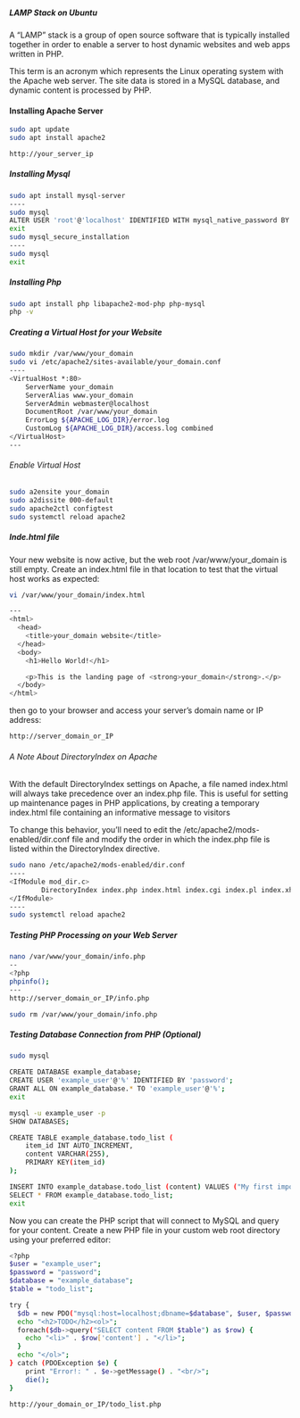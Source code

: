 

##### LAMP Stack on Ubuntu

A “LAMP” stack is a group of open source software that is typically installed together in order to enable a server to host dynamic websites and web apps written in PHP.

 This term is an acronym which represents the Linux operating system with the Apache web server. The site data is stored in a MySQL database, and dynamic content is processed by PHP.

#### Installing Apache Server

``````sh
sudo apt update
sudo apt install apache2

http://your_server_ip

``````

##### Installing Mysql
``````sh
sudo apt install mysql-server
----
sudo mysql
ALTER USER 'root'@'localhost' IDENTIFIED WITH mysql_native_password BY 'password';
exit
sudo mysql_secure_installation
----
sudo mysql
exit

``````
##### Installing Php

``````sh
sudo apt install php libapache2-mod-php php-mysql
php -v

``````

##### Creating a Virtual Host for your Website
``````sh
sudo mkdir /var/www/your_domain
sudo vi /etc/apache2/sites-available/your_domain.conf
----
<VirtualHost *:80>
    ServerName your_domain
    ServerAlias www.your_domain 
    ServerAdmin webmaster@localhost
    DocumentRoot /var/www/your_domain
    ErrorLog ${APACHE_LOG_DIR}/error.log
    CustomLog ${APACHE_LOG_DIR}/access.log combined
</VirtualHost>
---

``````
###### Enable Virtual Host

``````sh
sudo a2ensite your_domain
sudo a2dissite 000-default
sudo apache2ctl configtest
sudo systemctl reload apache2


``````
##### Inde.html file
Your new website is now active, but the web root /var/www/your_domain is still empty. Create an index.html file in that location to test that the virtual host works as expected:

``````sh
vi /var/www/your_domain/index.html

---
<html>
  <head>
    <title>your_domain website</title>
  </head>
  <body>
    <h1>Hello World!</h1>

    <p>This is the landing page of <strong>your_domain</strong>.</p>
  </body>
</html>

``````
then go to your browser and access your server’s domain name or IP address:
``````sh
http://server_domain_or_IP

``````

###### A Note About DirectoryIndex on Apache

With the default DirectoryIndex settings on Apache, a file named index.html will always take precedence over an index.php file. This is useful for setting up maintenance pages in PHP applications, by creating a temporary index.html file containing an informative message to visitors

To change this behavior, you’ll need to edit the /etc/apache2/mods-enabled/dir.conf file and modify the order in which the index.php file is listed within the DirectoryIndex directive.

``````sh
sudo nano /etc/apache2/mods-enabled/dir.conf
----
<IfModule mod_dir.c>
        DirectoryIndex index.php index.html index.cgi index.pl index.xhtml index.htm
</IfModule>
----
sudo systemctl reload apache2

``````
##### Testing PHP Processing on your Web Server

``````sh
nano /var/www/your_domain/info.php
--
<?php
phpinfo();
---
http://server_domain_or_IP/info.php

sudo rm /var/www/your_domain/info.php

``````

##### Testing Database Connection from PHP (Optional)
``````sh
sudo mysql

CREATE DATABASE example_database;
CREATE USER 'example_user'@'%' IDENTIFIED BY 'password';
GRANT ALL ON example_database.* TO 'example_user'@'%';
exit

mysql -u example_user -p
SHOW DATABASES;

``````
``````sh
CREATE TABLE example_database.todo_list (
	item_id INT AUTO_INCREMENT,
	content VARCHAR(255),
	PRIMARY KEY(item_id)
);

INSERT INTO example_database.todo_list (content) VALUES ("My first important item");
SELECT * FROM example_database.todo_list;
exit

``````
Now you can create the PHP script that will connect to MySQL and query for your content. Create a new PHP file in your custom web root directory using your preferred editor:
``````sh
<?php
$user = "example_user";
$password = "password";
$database = "example_database";
$table = "todo_list";

try {
  $db = new PDO("mysql:host=localhost;dbname=$database", $user, $password);
  echo "<h2>TODO</h2><ol>"; 
  foreach($db->query("SELECT content FROM $table") as $row) {
    echo "<li>" . $row['content'] . "</li>";
  }
  echo "</ol>";
} catch (PDOException $e) {
    print "Error!: " . $e->getMessage() . "<br/>";
    die();
}

``````
``````sh
http://your_domain_or_IP/todo_list.php
``````

